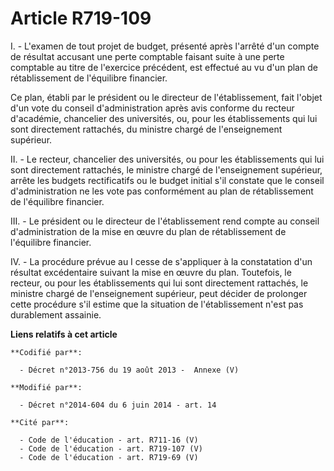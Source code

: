# Article R719-109

I. - L'examen de tout projet de budget, présenté après l'arrêté d'un compte de résultat accusant une perte comptable faisant
suite à une perte comptable au titre de l'exercice précédent, est effectué au vu d'un plan de rétablissement de l'équilibre
financier.

Ce plan, établi par le président ou le directeur de l'établissement, fait l'objet d'un vote du conseil d'administration après
avis conforme du recteur d'académie, chancelier des universités, ou, pour les établissements qui lui sont directement
rattachés, du ministre chargé de l'enseignement supérieur.

II. - Le recteur, chancelier des universités, ou pour les établissements qui lui sont directement rattachés, le ministre
chargé de l'enseignement supérieur, arrête les budgets rectificatifs ou le budget initial s'il constate que le conseil
d'administration ne les vote pas conformément au plan de rétablissement de l'équilibre financier.

III. - Le président ou le directeur de l'établissement rend compte au conseil d'administration de la mise en œuvre du plan de
rétablissement de l'équilibre financier.

IV. - La procédure prévue au I cesse de s'appliquer à la constatation d'un résultat excédentaire suivant la mise en œuvre du
plan. Toutefois, le recteur, ou pour les établissements qui lui sont directement rattachés, le ministre chargé de
l'enseignement supérieur, peut décider de prolonger cette procédure s'il estime que la situation de l'établissement n'est pas
durablement assainie.

**Liens relatifs à cet article**

	**Codifié par**:

	  - Décret n°2013-756 du 19 août 2013 -  Annexe (V)

	**Modifié par**:

	  - Décret n°2014-604 du 6 juin 2014 - art. 14

	**Cité par**:

	  - Code de l'éducation - art. R711-16 (V)
	  - Code de l'éducation - art. R719-107 (V)
	  - Code de l'éducation - art. R719-69 (V)
